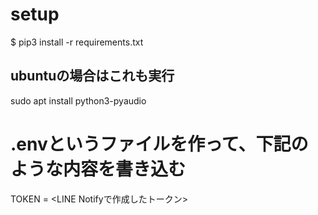 
# setup
$  pip3 install -r requirements.txt

## ubuntuの場合はこれも実行
sudo apt install python3-pyaudio

# .envというファイルを作って、下記のような内容を書き込む

TOKEN = <LINE Notifyで作成したトークン>
